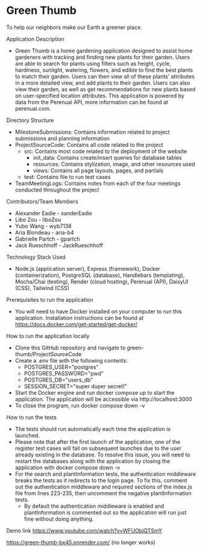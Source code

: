 # Green Thumb
To help our neighbors make our Earth a greener place. 

Application Description
- Green Thumb is a home gardening application designed to assist home gardeners with tracking and finding new plants for their garden. Users are able to search for plants using filters such as height, cycle, hardiness, sunlight, watering, flowers, and edible to find the best plants to match their garden. Users can then view all of these plants' attributes in a more detailed view, and add plants to their garden. Users can also view their garden, as well as get recommendations for new plants based on user-specified location attributes. This application is powered by data from the Perenual API, more information can be found at perenual.com.

Directory Structure
- MilestoneSubmissions: Contains information related to project submissions and planning information
- ProjectSourceCode: Contains all code related to the project
  - src: Contains most code related to the deployment of the website
    - init_data: Contains create/insert queries for database tables
    - resources: Contains stylization, image, and other resources used
    - views: Contains all page layouts, pages, and partials
  - test: Contains file to run test cases
- TeamMeetingLogs: Contains notes from each of the four meetings conducted throughout the project

Contributors/Team Members  
  - Alexander Eadie - xanderEadie 
  - Libo Zou - liboZou 
  - Yubo Wang - wyb7138 
  - Aria Blondeau - aria-b4 
  - Gabrielle Partch - gpartch 
  - Jack Rueschhoff - JackRueschhoff 

Technology Stack Used
- Node.js (application server), Express (framework), Docker (containerization), PostgreSQL (database), Handlebars (templating), Mocha/Chai (testing), Render (cloud hosting), Perenual (API), DaisyUI (CSS), Tailwind (CSS)

Prerequisites to run the application
- You will need to have Docker installed on your computer to run this application. Installation instructions can be found at https://docs.docker.com/get-started/get-docker/

How to run the application locally
- Clone this GitHub repository and navigate to green-thumb/ProjectSourceCode
- Create a .env file with the following contents:
  - POSTGRES_USER="postgres"
  - POSTGRES_PASSWORD="pwd"
  - POSTGRES_DB="users_db"
  - SESSION_SECRET="super duper secret!"
- Start the Docker engine and run docker compose up to start the application. The application will be accessible via http://localhost:3000
- To close the program, run docker compose down -v

How to run the tests
- The tests should run automatically each time the application is launched.
- Please note that after the first launch of the application, one of the register test cases will fail on subsequent launches due to the user already existing in the database. To resolve this issue, you will need to restart the databases along with the application by closing the application with docker compose down -v
- For the search and plantInformation tests, the authentication middleware breaks the tests as it redirects to the login page. To fix this, comment out the authentication middleware and required sections of the index.js file from lines 223-235, then uncomment the negative plantInformation tests.
  - By default the authentication middleware is enabled and plantInformation is commented out so the application will run just fine without doing anything.
 
Demo link
https://www.youtube.com/watch?v=WFUObjQTSmY

https://green-thumb-bx45.onrender.com/ (no longer works)
